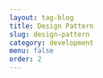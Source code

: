```yaml
---
layout: tag-blog
title: Design Pattern
slug: design-pattern
category: development
menu: false
order: 2
---
```

